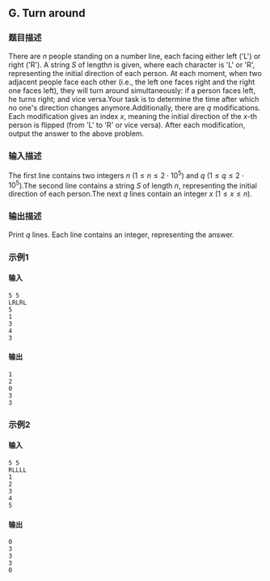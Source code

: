 ## G. Turn around

### 题目描述

There are $n$ people standing on a number
line, each facing either left (\'L\') or right (\'R\'). A string $S$ of length$n$ is given, where each character is \'L\' or \'R\', representing the
initial direction of each person. At each moment, when two adjacent
people face each other (i.e., the left one faces right and the right one
faces left), they will turn around simultaneously: if a person faces
left, he turns right; and vice versa.Your task is to determine the time after which no one\'s direction
changes anymore.Additionally, there are $q$ modifications.
Each modification gives an index $x$, meaning
the initial direction of the $x$-th person is
flipped (from \'L\' to \'R\' or vice versa). After each modification,
output the answer to the above problem.

### 输入描述

The first line contains two
integers $n$ ($1 \le n \le 2\cdot 10^5$)
and $q$ ($1 \le q \le 2\cdot 10^5$).The second line contains a string $S$ of
length $n$, representing the initial
direction of each person.The next $q$ lines contain an
integer $x$ ($1\leq x\leq n$).

### 输出描述

Print $q$ lines. Each line contains an
integer, representing the answer.

### 示例1

#### 输入

```plain
5 5
LRLRL
5
1
3
4
3
```

#### 输出

```plain
1
2
0
3
3
```

### 示例2

#### 输入

```plain
5 5
RLLLL
1
2
3
4
5
```

#### 输出

```plain
0
3
3
3
0
```

